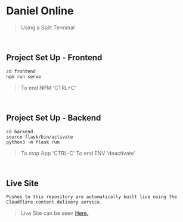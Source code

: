 
# Daniel Online

> Using a Split Terminal

&nbsp;

## Project Set Up - Frontend
```
cd frontend
npm run serve
```
> To end NPM 'CTRL+C'

&nbsp;

## Project Set Up - Backend
```
cd backend
source flask/bin/activate
python3 -m flask run
```
> To stop App 'CTRL-C'
> To end ENV 'deactivate'

&nbsp;

## Live Site
```
Pushes to this repository are automatically built live using the Cloudflare content delivery service.
```
>  Live Site can be seen [Here.](https://danielonline.pages.dev/)


&nbsp;
